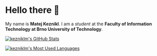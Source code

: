 # Hello there 👋
My name is **Matej Keznikl**.
I am a *student* at the **Faculty of Information Technology at Brno University of Technology**.

[![kezniklm's GitHub Stats](https://github-readme-stats.vercel.app/api?username=kezniklm&count_private=true&hide=contribs&show_icons=true&theme=monokai&include_all_commits=true&disable_animations=true)](https://github.com/kezniklm)

[![kezniklm's Most Used Languages](https://github-readme-stats.vercel.app/api/top-langs/?username=kezniklm&count_private=true&langs_count=10&layout=compact&theme=monokai)](https://github.com/kezniklm)
